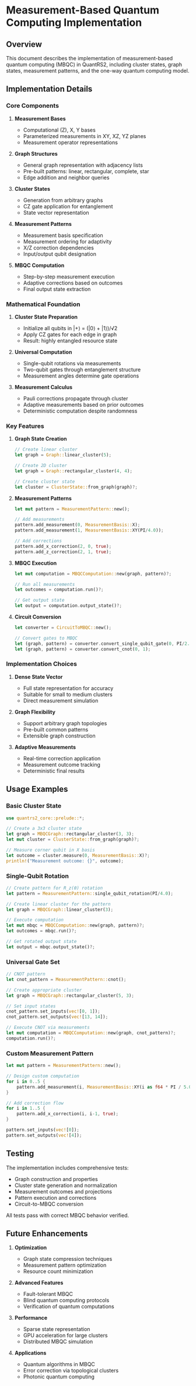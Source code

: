 # Measurement-Based Quantum Computing Implementation

## Overview

This document describes the implementation of measurement-based quantum computing (MBQC) in QuantRS2, including cluster states, graph states, measurement patterns, and the one-way quantum computing model.

## Implementation Details

### Core Components

1. **Measurement Bases**
   - Computational (Z), X, Y bases
   - Parameterized measurements in XY, XZ, YZ planes
   - Measurement operator representations

2. **Graph Structures**
   - General graph representation with adjacency lists
   - Pre-built patterns: linear, rectangular, complete, star
   - Edge addition and neighbor queries

3. **Cluster States**
   - Generation from arbitrary graphs
   - CZ gate application for entanglement
   - State vector representation

4. **Measurement Patterns**
   - Measurement basis specification
   - Measurement ordering for adaptivity
   - X/Z correction dependencies
   - Input/output qubit designation

5. **MBQC Computation**
   - Step-by-step measurement execution
   - Adaptive corrections based on outcomes
   - Final output state extraction

### Mathematical Foundation

1. **Cluster State Preparation**
   - Initialize all qubits in |+⟩ = (|0⟩ + |1⟩)/√2
   - Apply CZ gates for each edge in graph
   - Result: highly entangled resource state

2. **Universal Computation**
   - Single-qubit rotations via measurements
   - Two-qubit gates through entanglement structure
   - Measurement angles determine gate operations

3. **Measurement Calculus**
   - Pauli corrections propagate through cluster
   - Adaptive measurements based on prior outcomes
   - Deterministic computation despite randomness

### Key Features

1. **Graph State Creation**
   ```rust
   // Create linear cluster
   let graph = Graph::linear_cluster(5);
   
   // Create 2D cluster
   let graph = Graph::rectangular_cluster(4, 4);
   
   // Create cluster state
   let cluster = ClusterState::from_graph(graph)?;
   ```

2. **Measurement Patterns**
   ```rust
   let mut pattern = MeasurementPattern::new();
   
   // Add measurements
   pattern.add_measurement(0, MeasurementBasis::X);
   pattern.add_measurement(1, MeasurementBasis::XY(PI/4.0));
   
   // Add corrections
   pattern.add_x_correction(2, 0, true);
   pattern.add_z_correction(2, 1, true);
   ```

3. **MBQC Execution**
   ```rust
   let mut computation = MBQCComputation::new(graph, pattern)?;
   
   // Run all measurements
   let outcomes = computation.run()?;
   
   // Get output state
   let output = computation.output_state()?;
   ```

4. **Circuit Conversion**
   ```rust
   let converter = CircuitToMBQC::new();
   
   // Convert gates to MBQC
   let (graph, pattern) = converter.convert_single_qubit_gate(0, PI/2.0);
   let (graph, pattern) = converter.convert_cnot(0, 1);
   ```

### Implementation Choices

1. **Dense State Vector**
   - Full state representation for accuracy
   - Suitable for small to medium clusters
   - Direct measurement simulation

2. **Graph Flexibility**
   - Support arbitrary graph topologies
   - Pre-built common patterns
   - Extensible graph construction

3. **Adaptive Measurements**
   - Real-time correction application
   - Measurement outcome tracking
   - Deterministic final results

## Usage Examples

### Basic Cluster State
```rust
use quantrs2_core::prelude::*;

// Create a 3x3 cluster state
let graph = MBQCGraph::rectangular_cluster(3, 3);
let mut cluster = ClusterState::from_graph(graph)?;

// Measure corner qubit in X basis
let outcome = cluster.measure(0, MeasurementBasis::X)?;
println!("Measurement outcome: {}", outcome);
```

### Single-Qubit Rotation
```rust
// Create pattern for R_z(θ) rotation
let pattern = MeasurementPattern::single_qubit_rotation(PI/4.0);

// Create linear cluster for the pattern
let graph = MBQCGraph::linear_cluster(3);

// Execute computation
let mut mbqc = MBQCComputation::new(graph, pattern)?;
let outcomes = mbqc.run()?;

// Get rotated output state
let output = mbqc.output_state()?;
```

### Universal Gate Set
```rust
// CNOT pattern
let cnot_pattern = MeasurementPattern::cnot();

// Create appropriate cluster
let graph = MBQCGraph::rectangular_cluster(5, 3);

// Set input states
cnot_pattern.set_inputs(vec![0, 1]);
cnot_pattern.set_outputs(vec![13, 14]);

// Execute CNOT via measurements
let mut computation = MBQCComputation::new(graph, cnot_pattern)?;
computation.run()?;
```

### Custom Measurement Pattern
```rust
let mut pattern = MeasurementPattern::new();

// Design custom computation
for i in 0..5 {
    pattern.add_measurement(i, MeasurementBasis::XY(i as f64 * PI / 5.0));
}

// Add correction flow
for i in 1..5 {
    pattern.add_x_correction(i, i-1, true);
}

pattern.set_inputs(vec![0]);
pattern.set_outputs(vec![4]);
```

## Testing

The implementation includes comprehensive tests:
- Graph construction and properties
- Cluster state generation and normalization
- Measurement outcomes and projections
- Pattern execution and corrections
- Circuit-to-MBQC conversion

All tests pass with correct MBQC behavior verified.

## Future Enhancements

1. **Optimization**
   - Graph state compression techniques
   - Measurement pattern optimization
   - Resource count minimization

2. **Advanced Features**
   - Fault-tolerant MBQC
   - Blind quantum computing protocols
   - Verification of quantum computations

3. **Performance**
   - Sparse state representation
   - GPU acceleration for large clusters
   - Distributed MBQC simulation

4. **Applications**
   - Quantum algorithms in MBQC
   - Error correction via topological clusters
   - Photonic quantum computing